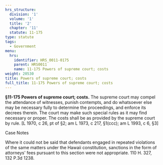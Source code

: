 ```yaml
---
hrs_structure:
  division: '1'
  volume: '1'
  title: '2'
  chapter: '11'
  statute: 11-175
type: statute
tags:
  - Government
menu:
  hrs:
    identifier: HRS_0011-0175
    parent: HRS0011
    name: 11-175 Powers of supreme court; costs
weight: 20530
title: Powers of supreme court; costs
full_title: 11-175 Powers of supreme court; costs
---
```

**§11-175 Powers of supreme court; costs.** The supreme court may compel the attendance of witnesses, punish contempts, and do whatsoever else may be necessary fully to determine the proceedings, and enforce its decrees therein. The court may make such special rules as it may find necessary or proper. The costs shall be as provided by the supreme court by rule. [L 1970, c 26, pt of §2; am L 1973, c 217, §1(ccc); am L 1993, c 6, §3]

Case Notes

Where it could not be said that defendants engaged in repeated violations of the same matters under the Hawaii constitution, sanctions in the form of attorneys' fees pursuant to this section were not appropriate. 110 H. 327, 132 P.3d 1238.